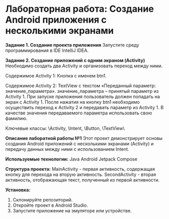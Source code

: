 # Лабораторная работа: Создание Android приложения с несколькими экранами
**Задание 1. Создание проекта приложения**
Запустите среду программирования в IDE IntelliJ IDEA.

**Задание 2. Создание приложений с одним экраном (Activity)**
Необходимо создать два Activity и организовать переход между ними.

Содержимое Activity 1:
Кнопка с именем btn1.

Содержимое Activity 2:
TextView с текстом «Переданный параметр: значение_параметра».
значение_параметра – принятый параметр из Activity 1.
При запуске приложения пользователь должен попадать на экран с Activity 1. После нажатия на кнопку btn1 необходимо осуществить переход к Activity 2 и передавать параметр из Activity 1. В качестве значения передаваемого параметра использовать свою фамилию.

Ключевые классы: \Activity\, \Intent\, \Button\, \TextView\

**Описание лаборатной работы №1**
Этот проект демонстрирует основы создания Android приложений с несколькими экранами (Activity) и передачу данных между ними с использованием Intent.

**Используемые технологии:**
Java
Android Jetpack Compose

**Структура проекта:**
MainActivity - первая активность, содержащая кнопку для перехода на вторую активность.
SecondActivity - вторая активность, отображающая текст, полученный из первой активности.

**Установка:**
1. Склонируйте репозиторий.
2. Откройте проект в Android Studio.
3. Запустите приложение на эмуляторе или устройстве.
